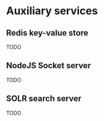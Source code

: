# Auxiliary services

## Redis key-value store

TODO

## NodeJS Socket server

TODO

## SOLR search server

TODO
